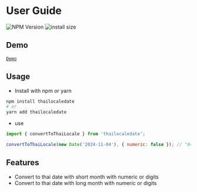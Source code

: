 # User Guide

![NPM Version](https://img.shields.io/npm/v/thailocaledate)
![install size](https://packagephobia.com/badge?p=thailocaledate)

## Demo

[`Demo`](https://thailocaledate.vercel.app)

## Usage

- Install with npm or yarn

```bash
npm install thailocaledate
# or
yarn add thailocaledate
```

- use

```js
import { convertToThaiLocale } from 'thailocaledate';

convertToThaiLocale(new Date('2024-11-04'), { numeric: false }); // "04 พฤศจิกายน 67"
```

## Features

- Convert to thai date with short month with numeric or digits
- Convert to thai date with long month with numeric or digits
